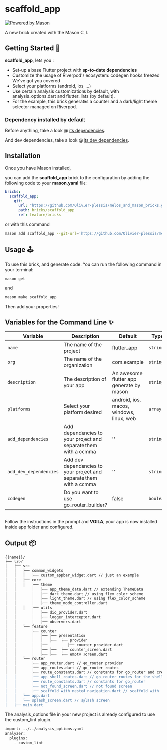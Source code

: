 # scaffold_app

[![Powered by Mason](https://img.shields.io/endpoint?url=https%3A%2F%2Ftinyurl.com%2Fmason-badge)](https://github.com/felangel/mason)

A new brick created with the Mason CLI.

## Getting Started 🚀

 **scaffold_app**, lets you :

- Set-up a base Flutter project with **up-to-date dependencies**
- Customize the usage of Riverpod's ecosystem: codegen hooks freezed We've got you covered
- Select your platforms (android, ios, ...)
- Use certain analysis customizations by default, with analysis_options.dart and flutter_lints (by default).
- For the example, this brick generates a counter and a dark/light theme selector managed on Riverpod.

### Dependency installed by default

Before anything, take a look @ [its dependencies](hooks/post/add_dependencies.dart).

And dev dependencies, take a look @ [its dev dependencies](hooks/post/add_dev_dependencies.dart).

## Installation

Once you have Mason installed,

you can add the **scaffold_app** brick to the configuration by adding the following code to your **mason.yaml** file:

``` yaml
bricks:
  scaffold_app:
    git:
      url: "https://github.com/Olivier-plessis/melos_and_mason_bricks.git"
      path: bricks/scaffold_app
      ref: feature/bricks
```

or with this command

```sh
mason add scaffold_app --git-url='https://github.com/Olivier-plessis/melos_and_mason_bricks.git' --git-path='bricks/scaffold_app' --git-ref='feature/bricks'
```

## Usage 🕹️

To use this brick, and generate code. You can run the following command in your terminal:

``` sh
mason get
```

and

``` sh
mason make scaffold_app
```

Then add your properties! 
## Variables for the Command Line ✨

| Variable             | Description                                                | Default                                         | Type     |
| -------------------- | ---------------------------------------------------------- | ----------------------------------------------- | -------- |
| `name`                | The name of the project                                   | flutter_app                                     | `string` |
| `org`                 | The name of the organization                              | com.example                                     | `string` |
| `description`         | The description of your app                               | An awesome flutter app generate by mason        | `string` |
| `platforms`           | Select your platform desired                              | android, ios, macos, windows, linux, web        | `array`  |
| `add_dependencies`    | Add dependencies to your project and separate them with a comma | ''                                       | `string` |
| `add_dev_dependencies`| Add dev dependencies to your project and separate them with a comma | ''                                   | `string` |
| `codegen`             | Do you want to use go_router_builder?                      | false                                          | `boolean`|

##
Follow the instructions in the prompt and **VOILA**, your app is now installed inside app folder and configured.

## Output 📦

``` sh
{{name}}/
├── lib/
│   ├── src
│   │   ├── common_widgets
│   │   │   ├── custom_appbar_widget.dart // just an exemple
│   │   ├── core
│   │   │   ├── theme
│   │       │   ├── app_theme_data.dart // extending ThemeData
│   │       │   ├── dark_theme.dart // using flex_color_scheme
│   │       │   ├── light_theme.dart // using flex_color_scheme
│   │       │   ├── theme_mode_controller.dart
│   │   │   ├── utils
│   │       │   ├── dio_provider.dart
│   │       │   ├── logger_interceptor.dart
│   │       │   ├── observers.dart
│   │   └── feature
│   │       ├── counter
│   │       │   ├── ├── presentation
│   │       │   │   ├──  ├── provider
│   │       │   ├──         ├── counter_provider.dart
│   │       │   ├── ├──  ├── counter_screen.dart
│   │       │   ├── ├──  ├── empty_screen.dart
│   │   └── router
│   │       ├── app_router.dart // go_router provider
│   │       ├── app_routes.dart // go_router routes
│   │       ├── route_constants.dart // constants for go_router and create if you don't want to use go_router_builder
│   │       ├── app_shell_routes.dart // go_router routes for the shell navigation with go_router_builder
│   │       ├── route_constants.dart // constants for go_router
│   │       ├── not_found_screen.dart // not found screen
│   │       ├── scaffold_with_nested_navigation.dart // scaffold with  navigation bar and navigation rail
│   │   └── app.dart
│   │   └── splash_screen.dart // splash screen
│   ├── main.dart
 ```


The analysis_options file in your new project is already configured to use the custom_lint plugin.

``` sh
import: ../../analysis_options.yaml
analyzer:
  plugins:
    - custom_lint
```


